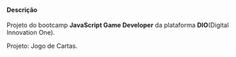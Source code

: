 #### Descrição

Projeto do bootcamp **JavaScript Game Developer** da plataforma **DIO**(Digital Innovation One).

Projeto: Jogo de Cartas.
